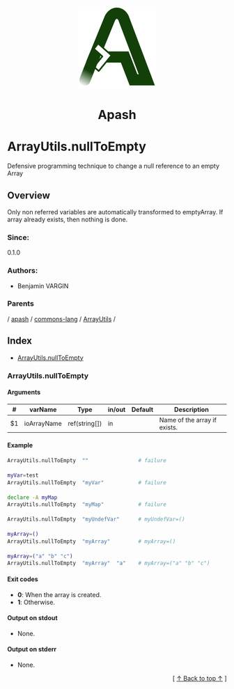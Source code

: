 
<div align='center' id='apash-top'>
  <a href='https://github.com/hastec-fr/apash'>
    <img alt='apash-logo' src='../../../../../../../assets/apash-logo.svg'/>
  </a>

  # Apash
</div>

# ArrayUtils.nullToEmpty

Defensive programming technique to change a null reference to an empty Array

## Overview

Only non referred variables are automatically transformed to emptyArray.
If array already exists, then nothing is done.

### Since:
0.1.0

### Authors:
* Benjamin VARGIN

### Parents
<!-- apash.parentBegin -->
[](../../../../.md) / [apash](../../../apash.md) / [commons-lang](../../commons-lang.md) / [ArrayUtils](../ArrayUtils.md) / 
<!-- apash.parentEnd -->

## Index

* [ArrayUtils.nullToEmpty](#arrayutilsnulltoempty)

### ArrayUtils.nullToEmpty

#### Arguments
| #      | varName        | Type          | in/out   | Default    | Description                          |
|--------|----------------|---------------|----------|------------|--------------------------------------|
| $1     | ioArrayName    | ref(string[]) | in       |            |  Name of the array if exists.        |

#### Example
```bash
ArrayUtils.nullToEmpty  ""                # failure

myVar=test
ArrayUtils.nullToEmpty  "myVar"           # failure

declare -A myMap
ArrayUtils.nullToEmpty  "myMap"           # failure

ArrayUtils.nullToEmpty  "myUndefVar"      # myUndefVar=()

myArray=()
ArrayUtils.nullToEmpty  "myArray"         # myArray=()

myArray=("a" "b" "c")
ArrayUtils.nullToEmpty  "myArray"  "a"    # myArray=("a" "b" "c")
```

#### Exit codes

* **0**: When the array is created.
* **1**: Otherwise.

#### Output on stdout

* None.

#### Output on stderr

* None.


  <div align='right'>[ <a href='#apash-top'>↑ Back to top ↑</a> ]</div>

